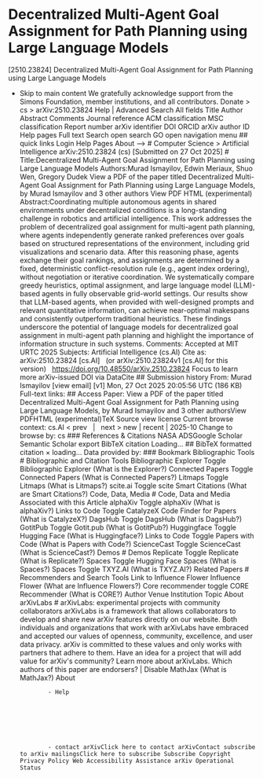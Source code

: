 # Decentralized Multi-Agent Goal Assignment for Path Planning using Large Language Models

[2510.23824] Decentralized Multi-Agent Goal Assignment for Path Planning using Large Language Models
  
  - Skip to main content We gratefully acknowledge support from the Simons Foundation, member institutions, and all contributors. Donate &gt; cs &gt; arXiv:2510.23824 Help | Advanced Search All fields Title Author Abstract Comments Journal reference ACM classification MSC classification Report number arXiv identifier DOI ORCID arXiv author ID Help pages Full text Search open search GO open navigation menu ## quick links Login Help Pages About --> # Computer Science > Artificial Intelligence arXiv:2510.23824 (cs) [Submitted on 27 Oct 2025] # Title:Decentralized Multi-Agent Goal Assignment for Path Planning using Large Language Models Authors:Murad Ismayilov, Edwin Meriaux, Shuo Wen, Gregory Dudek View a PDF of the paper titled Decentralized Multi-Agent Goal Assignment for Path Planning using Large Language Models, by Murad Ismayilov and 3 other authors View PDF HTML (experimental) Abstract:Coordinating multiple autonomous agents in shared environments under decentralized conditions is a long-standing challenge in robotics and artificial intelligence. This work addresses the problem of decentralized goal assignment for multi-agent path planning, where agents independently generate ranked preferences over goals based on structured representations of the environment, including grid visualizations and scenario data. After this reasoning phase, agents exchange their goal rankings, and assignments are determined by a fixed, deterministic conflict-resolution rule (e.g., agent index ordering), without negotiation or iterative coordination. We systematically compare greedy heuristics, optimal assignment, and large language model (LLM)-based agents in fully observable grid-world settings. Our results show that LLM-based agents, when provided with well-designed prompts and relevant quantitative information, can achieve near-optimal makespans and consistently outperform traditional heuristics. These findings underscore the potential of language models for decentralized goal assignment in multi-agent path planning and highlight the importance of information structure in such systems. Comments: Accepted at MIT URTC 2025 Subjects: Artificial Intelligence (cs.AI) Cite as: arXiv:2510.23824 [cs.AI] &nbsp; (or arXiv:2510.23824v1 [cs.AI] for this version) &nbsp; https://doi.org/10.48550/arXiv.2510.23824 Focus to learn more arXiv-issued DOI via DataCite ## Submission history From: Murad Ismayilov [view email] [v1] Mon, 27 Oct 2025 20:05:56 UTC (186 KB) Full-text links: ## Access Paper: View a PDF of the paper titled Decentralized Multi-Agent Goal Assignment for Path Planning using Large Language Models, by Murad Ismayilov and 3 other authorsView PDFHTML (experimental)TeX Source view license Current browse context: cs.AI &lt;&nbsp;prev &nbsp; | &nbsp; next&nbsp;&gt; new | recent | 2025-10 Change to browse by: cs ### References &amp; Citations NASA ADSGoogle Scholar Semantic Scholar export BibTeX citation Loading... ## BibTeX formatted citation &times; loading... Data provided by: ### Bookmark Bibliographic Tools # Bibliographic and Citation Tools Bibliographic Explorer Toggle Bibliographic Explorer (What is the Explorer?) Connected Papers Toggle Connected Papers (What is Connected Papers?) Litmaps Toggle Litmaps (What is Litmaps?) scite.ai Toggle scite Smart Citations (What are Smart Citations?) Code, Data, Media # Code, Data and Media Associated with this Article alphaXiv Toggle alphaXiv (What is alphaXiv?) Links to Code Toggle CatalyzeX Code Finder for Papers (What is CatalyzeX?) DagsHub Toggle DagsHub (What is DagsHub?) GotitPub Toggle Gotit.pub (What is GotitPub?) Huggingface Toggle Hugging Face (What is Huggingface?) Links to Code Toggle Papers with Code (What is Papers with Code?) ScienceCast Toggle ScienceCast (What is ScienceCast?) Demos # Demos Replicate Toggle Replicate (What is Replicate?) Spaces Toggle Hugging Face Spaces (What is Spaces?) Spaces Toggle TXYZ.AI (What is TXYZ.AI?) Related Papers # Recommenders and Search Tools Link to Influence Flower Influence Flower (What are Influence Flowers?) Core recommender toggle CORE Recommender (What is CORE?) Author Venue Institution Topic About arXivLabs # arXivLabs: experimental projects with community collaborators arXivLabs is a framework that allows collaborators to develop and share new arXiv features directly on our website. Both individuals and organizations that work with arXivLabs have embraced and accepted our values of openness, community, excellence, and user data privacy. arXiv is committed to these values and only works with partners that adhere to them. Have an idea for a project that will add value for arXiv's community? Learn more about arXivLabs. Which authors of this paper are endorsers? | Disable MathJax (What is MathJax?) About

                - Help

              

            
            
              

                - contact arXivClick here to contact arXivContact subscribe to arXiv mailingsClick here to subscribe Subscribe Copyright Privacy Policy Web Accessibility Assistance arXiv Operational Status